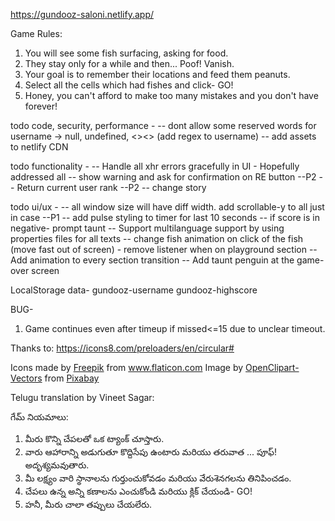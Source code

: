 https://gundooz-saloni.netlify.app/

Game Rules:
1. You will see some fish surfacing, asking for food.
2. They stay only for a while and then... Poof! Vanish.
3. Your goal is to remember their locations and feed them peanuts.
4. Select all the cells which had fishes and click- GO!
5. Honey, you can't afford to make too many mistakes and you don't have forever!

todo code, security, performance -
-- dont allow some reserved words for username -> null, undefined, <><> (add regex to username)
-- add assets to netlify CDN

todo functionality -
-- Handle all xhr errors gracefully in UI - Hopefully addressed all
-- show warning and ask for confirmation on RE button --P2
-- Return current user rank --P2
-- change story

todo ui/ux -
-- all window size will have diff width. add scrollable-y to all just in case --P1
-- add pulse styling to timer for last 10 seconds 
-- if score is in negative- prompt taunt
-- Support multilanguage support by using properties files for all texts
-- change fish animation on click of the fish (move fast out of screen) - remove listener when on playground section
-- Add animation to every section transition
-- Add taunt penguin at the game-over screen

LocalStorage data-
gundooz-username
gundooz-highscore

BUG-
1. Game continues even after timeup if missed<=15 due to unclear timeout.

Thanks to:
https://icons8.com/preloaders/en/circular#

Icons made by <a href="https://www.flaticon.com/authors/freepik" title="Freepik">Freepik</a> from <a href="https://www.flaticon.com/" title="Flaticon"> www.flaticon.com</a>
Image by <a href="https://pixabay.com/users/OpenClipart-Vectors-30363/?utm_source=link-attribution&amp;utm_medium=referral&amp;utm_campaign=image&amp;utm_content=1300186">OpenClipart-Vectors</a> from <a href="https://pixabay.com/?utm_source=link-attribution&amp;utm_medium=referral&amp;utm_campaign=image&amp;utm_content=1300186">Pixabay</a>

Telugu translation by Vineet Sagar:

గేమ్ నియమాలు:

1. మీరు కొన్ని చేపలతో ఒక ట్యాంక్ చూస్తారు.
2. వారు ఆహారాన్ని అడుగుతూ కొద్దిసేపు ఉంటారు మరియు తరువాత ... పూఫ్! అదృశ్యమవుతారు.
3. మీ లక్ష్యం వారి స్థానాలను గుర్తుంచుకోవడం మరియు వేరుశెనగలను తినిపించడం.
4. చేపలు ఉన్న అన్ని కణాలను ఎంచుకోండి మరియు క్లిక్ చేయండి- GO!
5. హనీ, మీరు చాలా తప్పులు చేయలేరు.